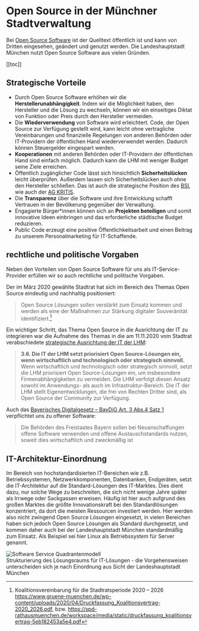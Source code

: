 # Open Source in der Münchner Stadtverwaltung

Bei [Open Source Software](https://de.wikipedia.org/wiki/Open_Source) ist der Quelltext öffentlich ist und kann von Dritten eingesehen, geändert und genutzt werden.
Die Landeshauptstadt München nutzt Open Source Software aus vielen Gründen.

[[toc]]

## Strategische Vorteile

* Durch Open Source Software erhöhen wir die __Herstellerunabhängigkeit__. Indem wir die Möglichkeit haben, den Hersteller und die Lösung zu wechseln, können wir ein einseitiges Diktat von Funktion oder Preis durch den Hersteller vermeiden.
* Die __Wiederverwendung__ von Software wird erleichtert. Code, der Open Source zur Verfügung gestellt wird, kann leicht ohne vertragliche Vereinbarungen und finanzielle Regelungen von anderen Behörden oder IT-Providern der öffentlichen Hand wiederverwendet werden. Dadurch können Steuergelder eingespart werden.
* __Kooperationen__ mit anderen Behörden oder IT-Providern der öffentlichen Hand sind einfach möglich. Dadurch kann die LHM mit weniger Budget seine Ziele erreichen.
* Öffentlich zugänglicher Code lässt sich hinsichtlich __Sicherheitslücken__ leicht überprüfen. Außerdem lassen sich Sicherheitslücken auch ohne den Hersteller schließen. Das ist auch die strategische Position des [BSI](https://www.bsi.bund.de/DE/Themen/Unternehmen-und-Organisationen/Informationen-und-Empfehlungen/Freie-Software/freie-software.html), wie auch der [AG KRITIS](https://ag.kritis.info/politische-forderungen/#opensource).
* Die __Transparenz__ über die Software und ihre Entwicklung schafft Vertrauen in der Bevölkerung gegenüber der Verwaltung.
* Engagierte Bürger\*innen können sich an __Projekten beteiligen__ und somit innovative Ideen einbringen und das erforderliche städtische Budget reduzieren. 
* Public Code erzeugt eine positive Öffentlichkeitsarbeit und einen Beitrag zu unserem Personalmarketing für IT-Schaffende.


## rechtliche und politische Vorgaben

Neben den Vorteilen von Open Source Software für uns als IT-Service-Provider erfüllen wir so auch rechtliche und politische Vorgaben.

Der im März 2020 gewählte Stadtrat hat sich im Bereich des Themas Open Source eindeutig und nachhaltig positioniert: 

> Open Source Lösungen sollen verstärkt zum Einsatz kommen und werden als eine der Maßnahmen zur Stärkung digitaler Souveränität identifiziert.[^koalitionsvertrag_2020]

Ein wichtiger Schritt, das Thema Open Source in die Ausrichtung der IT zu integrieren war die Aufnahme des Themas in die am 11.11.2020 vom Stadtrat verabschiedete [strategische Ausrichtung der IT der LHM](https://www.muenchen-transparent.de/dokumente/6229564):

> __3.6. Die IT der LHM setzt priorisiert Open Source-Lösungen ein, wenn wirtschaftlich und technologisch oder strategisch sinnvoll.__
> Wenn wirtschaftlich und technologisch oder strategisch sinnvoll, setzt die LHM priorisiert Open Source-Lösungen ein, um insbesondere Firmenabhängigkeiten zu vermeiden.
Die LHM verfolgt diesen Ansatz sowohl im Anwendungs- als auch im Infrastruktur-Bereich.
Die IT der LHM stellt Eigenentwicklungen, die frei von Rechten Dritter sind, als Open Source der Community zur Verfügung.

Auch das [Bayerisches Digitalgesetz – BayDiG Art. 3 Abs.4 Satz 1](https://www.gesetze-bayern.de/Content/Document/BayDiG-3) verpflichtet uns zu offener Software:

> Die Behörden des Freistaates Bayern sollen bei Neuanschaffungen offene Software verwenden und offene Austauschstandards nutzen, soweit dies wirtschaftlich und zweckmäßig ist


## IT-Architektur-Einordnung

Im Bereich von hochstandardisierten IT-Bereichen wie z.B. Betriebssystemen, Netzwerkkomponenten, Datenbanken, Endgeräten, setzt die IT-Architektur auf die Standard-Lösungen des IT-Marktes. Dies dient dazu, nur solche Wege zu beschreiten, die sich nicht wenige Jahre später als Irrwege oder Sackgassen erweisen. Häufig ist hier auch aufgrund des großen Marktes die größte Innovationskraft bei den Standardlösungen konzentriert, da dort die meisten Ressourcen investiert werden. Hier werden also nicht zwingend Open Source Lösungen eingesetzt, in vielen Bereichen haben sich jedoch Open Source Lösungen als Standard durchgesetzt, und kommen daher auch bei der Landeshauptstadt München standardmäßig zum Einsatz. Als Beispiel sei hier Linux als Betriebssystem für Server genannt.

![Software Service Quadrantenmodell](/SoftwareServiceQuadrantenmodell.png)  
Strukturierung des Lösungsraums für IT-Lösungen - die Vorgehensweisen unterscheiden sich je nach Einordnung aus Sicht der Landeshauptstadt München


[^koalitionsvertrag_2020]: Koalitionsvereinbarung für die Stadtratsperiode 2020 – 2026 https://www.gruene-muenchen.de/wp-content/uploads/2020/04/Druckfassung_Koalitionsvertrag-2020_2026.pdf, bzw. https://spd-rathausmuenchen.de/workspace/media/static/druckfassung_koalitionsvertrag-5eb182453a5e4.pdf

